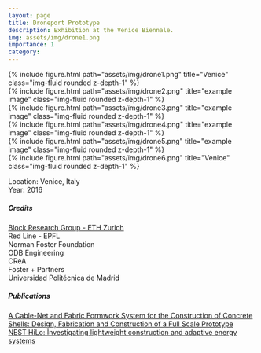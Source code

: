 ```yaml
---
layout: page
title: Droneport Prototype
description: Exhibition at the Venice Biennale.
img: assets/img/drone1.png
importance: 1
category: 
---
```


<div class="row">
    <div class="col-sm mt-3 mt-md-0">
        {% include figure.html path="assets/img/drone1.png" title="Venice" class="img-fluid rounded z-depth-1" %}
    </div>
</div>


<div class="row">
    <div class="col-sm mt-3 mt-md-0">
        {% include figure.html path="assets/img/drone2.png" title="example image" class="img-fluid rounded z-depth-1" %}
    </div>
    <div class="col-sm mt-3 mt-md-0">
        {% include figure.html path="assets/img/drone3.png" title="example image" class="img-fluid rounded z-depth-1" %}
    </div>
</div>


<div class="row">
    <div class="col-sm mt-3 mt-md-0">
        {% include figure.html path="assets/img/drone4.png" title="example image" class="img-fluid rounded z-depth-1" %}
    </div>
    <div class="col-sm mt-3 mt-md-0">
        {% include figure.html path="assets/img/drone5.png" title="example image" class="img-fluid rounded z-depth-1" %}
    </div>
</div>

<div class="row">
    <div class="col-sm mt-3 mt-md-0">
        {% include figure.html path="assets/img/drone6.png" title="Venice" class="img-fluid rounded z-depth-1" %}
    </div>
</div>


Location: Venice, Italy  
Year: 2016  

##### Credits


<a href="https://block.arch.ethz.ch/brg/">Block Research Group - ETH Zurich  </a>  
Red Line - EPFL  
Norman Foster Foundation  
ODB Engineering  
CReA  
Foster + Partners  
Universidad Politécnica de Madrid  

##### Publications

<a href="https://www.sciencedirect.com/science/article/pii/S2352012418301206?via%3Dihub">A Cable-Net and Fabric Formwork System for the Construction of Concrete Shells: Design, Fabrication and Construction of a Full Scale Prototype</a>  
<a href="https://www.sciencedirect.com/science/article/pii/S235271021730342X?via%3Dihub">NEST HiLo: Investigating lightweight construction and adaptive energy systems</a>  

